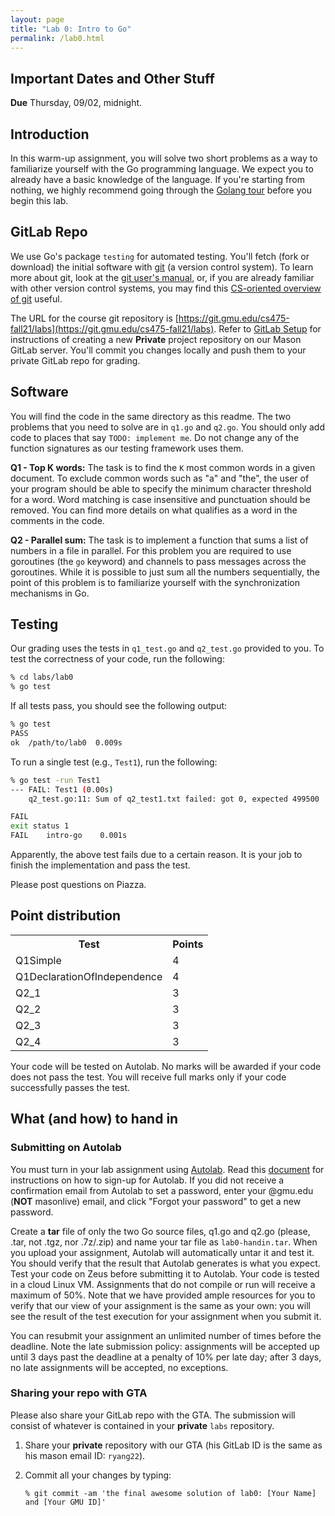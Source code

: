 ```yaml
---
layout: page
title: "Lab 0: Intro to Go"
permalink: /lab0.html
---
```


## Important Dates and Other Stuff

**Due** Thursday, 09/02, midnight.


## Introduction

In this warm-up assignment, you will solve two short problems as
a way to familiarize yourself with the Go programming language. We
expect you to already have a basic knowledge of the language. If
you're starting from nothing, we highly recommend going through the
[Golang tour](https://tour.golang.org/list) before you begin this
lab.

## GitLab Repo

We use Go's package `testing` for automated testing. You'll fetch
(fork or download) the initial software with
[git](https://git-scm.com/) (a version control system).  To learn
more about git, look at the [git user's
manual](https://mirrors.edge.kernel.org/pub/software/scm/git/docs/user-manual.html),
or, if you are already familiar with other version control systems,
you may find this [CS-oriented overview of
git](https://eagain.net/articles/git-for-computer-scientists/)
useful.

The URL for the course git repository is
[https://git.gmu.edu/cs475-fall21/labs](https://git.gmu.edu/cs475-fall21/labs).
Refer to [GitLab Setup](./gitlab_setup.html) for instructions of
creating a new **Private** project repository on our Mason GitLab
server.  You'll commit you changes locally and push them to your
private GitLab repo for grading. 

## Software

You will find the code in the same directory as this readme. The two
problems that you need to solve are in `q1.go` and `q2.go`. You should
only add code to places that say `TODO: implement me`. Do not change
any of the function signatures as our testing framework uses them.  

**Q1 - Top K words:**
The task is to find the `K` most common words in a given document. To
exclude common words such as "a" and "the", the user of your program
should be able to specify the minimum character threshold for a word.
Word matching is case insensitive and punctuation should be removed.
You can find more details on what qualifies as a word in the comments
in the code. 

**Q2 - Parallel sum:**
The task is to implement a function that sums a list of numbers in a
file in parallel. For this problem you are required to use goroutines
(the `go` keyword) and channels to pass messages across the goroutines.
While it is possible to just sum all the numbers sequentially, the
point of this problem is to familiarize yourself with the
synchronization mechanisms in Go. 

## Testing

Our grading uses the tests in `q1_test.go` and `q2_test.go` provided to
you. To test the correctness of your code, run the following: 

```bash
% cd labs/lab0
% go test
```

If all tests pass, you should see the following output: 

```bash
% go test
PASS
ok	/path/to/lab0  0.009s
```

To run a single test (e.g., `Test1`), run the following:

```bash
% go test -run Test1
--- FAIL: Test1 (0.00s)
    q2_test.go:11: Sum of q2_test1.txt failed: got 0, expected 499500

FAIL
exit status 1
FAIL	intro-go	0.001s
```

Apparently, the above test fails due to a certain reason. It is your
job to finish the implementation and pass the test.

Please post questions on Piazza.

## Point distribution

<p><table>
<tr><th>Test</th><th>Points</th></tr>
<tr><td>Q1Simple</td><td>4</td></tr>
<tr><td>Q1DeclarationOfIndependence</td><td>4</td></tr>
<tr><td>Q2_1</td><td>3</td></tr>
<tr><td>Q2_2</td><td>3</td></tr>
<tr><td>Q2_3</td><td>3</td></tr>
<tr><td>Q2_4</td><td>3</td></tr>
</table></p>

Your code will be tested on Autolab. No marks will be awarded 
if your code does not pass the test. You will receive full marks 
only if your code successfully passes the test.



## What (and how) to hand in


### Submitting on Autolab

You must turn in your lab assignment using
[Autolab](https://autolab-gmu-systems.org).  Read this
[document](https://docs.google.com/document/d/1bwWx8p4_vSaNwVPzImRVKOXuj58qVMWWYu89Ejigs4A/edit?usp=sharing) 
for instructions on how to sign-up for Autolab.  If
you did not receive a confirmation email from Autolab to set a
password, enter your @gmu.edu (**NOT** masonlive) email, and click
"Forgot your password" to get a new password. 

Create a **tar** file of only the two Go source files, q1.go and
q2.go (please, .tar, not .tgz, nor .7z/.zip) and name your tar file
as `lab0-handin.tar`. When you upload your assignment, Autolab will
automatically untar it and test it. You should verify that the result
that Autolab generates is what you expect. Test your code on Zeus
before submitting it to Autolab.  Your code is tested in a cloud
Linux VM. Assignments that do not compile or run will receive a
maximum of 50%. Note that we have provided ample resources for you to
verify that our view of your assignment is the same as your own: you
will see the result of the test execution for your assignment when
you submit it. 

You can resubmit your assignment an unlimited number of times before
the deadline. Note the late submission policy: assignments will be
accepted up until 3 days past the deadline at a penalty of 10% per
late day; after 3 days, no late assignments will be accepted, no
exceptions.


### Sharing your repo with GTA

Please also share  your  GitLab repo with the GTA. The submission
will consist of whatever is contained in your **private** `labs`
repository.

1. Share your **private** repository with our GTA (his GitLab ID
is the same as his mason email ID: `ryang22`).

2. Commit all your changes by typing:

	```
	% git commit -am 'the final awesome solution of lab0: [Your Name] and [Your GMU ID]'
	```



